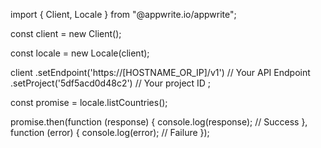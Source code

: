 import { Client, Locale } from "@appwrite.io/appwrite";

const client = new Client();

const locale = new Locale(client);

client
    .setEndpoint('https://[HOSTNAME_OR_IP]/v1') // Your API Endpoint
    .setProject('5df5acd0d48c2') // Your project ID
;

const promise = locale.listCountries();

promise.then(function (response) {
    console.log(response); // Success
}, function (error) {
    console.log(error); // Failure
});